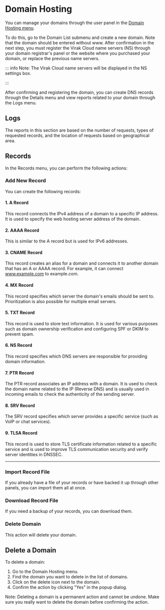 # Domain Hosting

You can manage your domains through the user panel in the [Domain Hosting menu](https://panel.virakcloud.com/dns/list).

<DarkModeImage
  dark-src="/images/guides/en/dark/dns/create-domain.png"
  light-src="/images/guides/en/light/dns/create-domain.png"
  alt="Domain Hosting"
/>

To do this, go to the Domain List submenu and create a new domain.
Note that the domain should be entered without www. After confirmation in the next step, you must register the Virak Cloud name servers (NS) through your domain registrar's panel or the website where you purchased your domain, or replace the previous name servers.

 <DarkModeImage
  dark-src="/images/guides/en/dark/dns/add-domain.png"
  light-src="/images/guides/en/light/dns/add-domain.png"
  alt="Enter Domain"
/>

::: info Note:
The Virak Cloud name servers will be displayed in the NS settings box.

 <DarkModeImage
  dark-src="/images/guides/en/dark/dns/add-ns.png"
  light-src="/images/guides/en/light/dns/add-ns.png"
  alt="Add NS"
/>

:::

After confirming and registering the domain, you can create DNS records through the Details menu and view reports related to your domain through the Logs menu.

## Logs
The reports in this section are based on the number of requests, types of requested records, and the location of requests based on geographical area.

 <DarkModeImage
  dark-src="/images/guides/en/dark/dns/log.png"
  light-src="/images/guides/en/light/dns/log.png"
  alt="DNS Logs"
/>

## Records

 <DarkModeImage
  dark-src="/images/guides/en/dark/dns/records.png"
  light-src="/images/guides/en/light/dns/records.png"
  alt="DNS Records"
/>

In the Records menu, you can perform the following
actions:

### Add New Record
You can create the following records:

  #### 1. A Record
  This record connects the IPv4 address of a domain to a specific IP address. It is used to specify the web hosting server address of the domain.

  #### 2. AAAA Record
  This is similar to the A record but is used for IPv6 addresses.

  #### 3. CNAME Record
  This record creates an alias for a domain and connects it to another domain that has an A or AAAA record. For example, it can connect www.example.com to example.com.

  #### 4. MX Record
  This record specifies which server the domain's emails should be sent to. Prioritization is also possible for multiple email servers.

  #### 5. TXT Record
  This record is used to store text information. It is used for various purposes such as domain ownership verification and configuring SPF or DKIM to prevent spam.

  #### 6. NS Record
  This record specifies which DNS servers are responsible for providing domain information.

  #### 7. PTR Record
  The PTR record associates an IP address with a domain. It is used to check the domain name related to the IP (Reverse DNS) and is usually used in incoming emails to check the authenticity of the sending server.

  #### 8. SRV Record
  The SRV record specifies which server provides a specific service (such as VoIP or chat services).

  #### 9. TLSA Record
  This record is used to store TLS certificate information related to a specific service and is used to improve TLS communication security and verify server identities in DNSSEC.

---

### Import Record File
If you already have a file of your records or have backed it up through other panels, you can import them all at once.

### Download Record File
If you need a backup of your records, you can download them.

### Delete Domain
This action will delete your domain.

## Delete a Domain
To delete a domain:
1. Go to the Domain Hosting menu.
2. Find the domain you want to delete in the list of domains.
3. Click on the delete icon next to the domain.
4. Confirm the action by clicking "Yes" in the popup dialog.

Note: Deleting a domain is a permanent action and cannot be undone. Make sure you really want to delete the domain before confirming the action.
